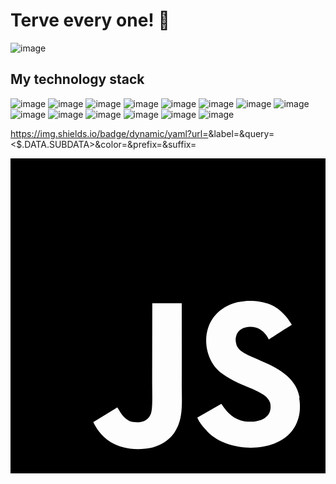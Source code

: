 <h1> Terve every one! 👋</h1>


![image](https://user-images.githubusercontent.com/123311632/213923284-3027e646-ea86-488d-903d-c43b1ae96ffc.png)

<h2>My technology stack</h2>

![image](https://user-images.githubusercontent.com/123311632/213923705-13a0e9ba-49e7-4d00-8be5-625c76225b9b.png)
![image](https://user-images.githubusercontent.com/123311632/213923712-3646b0cf-77f6-4b3a-89fb-9bf4557a995d.png)
![image](https://user-images.githubusercontent.com/123311632/213923726-e7e85000-d9f3-4c4c-89e1-82b76194c547.png)
![image](https://user-images.githubusercontent.com/123311632/213923760-bf310e9e-e39e-4c80-9969-25e8e12779c8.png)
![image](https://user-images.githubusercontent.com/123311632/213923774-27e28a52-82c5-4202-b339-6b37d5edc4e3.png)
![image](https://user-images.githubusercontent.com/123311632/213923791-087f3219-2f2a-45e7-92c2-a2275fd2acef.png)
![image](https://user-images.githubusercontent.com/123311632/213923806-9e513412-97ea-42cc-9e77-088c84097c17.png)
![image](https://user-images.githubusercontent.com/123311632/213923818-f214eeef-cdb2-45a3-ac9c-7ae66c29ae22.png)
![image](https://user-images.githubusercontent.com/123311632/213923832-42fee774-ab64-4196-bde6-9c417ad1de38.png)
![image](https://user-images.githubusercontent.com/123311632/213923842-7349a01e-4854-4a33-a237-cc411c57c684.png)
![image](https://user-images.githubusercontent.com/123311632/213923857-7e0a8b0c-2bd5-47b3-81df-c2067d9b3898.png)
![image](https://user-images.githubusercontent.com/123311632/213923864-ce7088a3-e8d0-43e4-accb-2e6971b8a79a.png)
![image](https://user-images.githubusercontent.com/123311632/213923897-4f201b8f-2f8e-4ab1-9187-e762e4569f2a.png)
![image](https://user-images.githubusercontent.com/123311632/213923918-5761a632-11de-434f-8d49-bbffc874dc70.png)

https://img.shields.io/badge/dynamic/yaml?url=<URL>&label=<LABEL>&query=<$.DATA.SUBDATA>&color=<COLOR>&prefix=<PREFIX>&suffix=<SUFFIX>

<svg role="img" viewBox="0 0 24 24" xmlns="http://www.w3.org/2000/svg"><title>JavaScript</title><path d="M0 0h24v24H0V0zm22.034 18.276c-.175-1.095-.888-2.015-3.003-2.873-.736-.345-1.554-.585-1.797-1.14-.091-.33-.105-.51-.046-.705.15-.646.915-.84 1.515-.66.39.12.75.42.976.9 1.034-.676 1.034-.676 1.755-1.125-.27-.42-.404-.601-.586-.78-.63-.705-1.469-1.065-2.834-1.034l-.705.089c-.676.165-1.32.525-1.71 1.005-1.14 1.291-.811 3.541.569 4.471 1.365 1.02 3.361 1.244 3.616 2.205.24 1.17-.87 1.545-1.966 1.41-.811-.18-1.26-.586-1.755-1.336l-1.83 1.051c.21.48.45.689.81 1.109 1.74 1.756 6.09 1.666 6.871-1.004.029-.09.24-.705.074-1.65l.046.067zm-8.983-7.245h-2.248c0 1.938-.009 3.864-.009 5.805 0 1.232.063 2.363-.138 2.711-.33.689-1.18.601-1.566.48-.396-.196-.597-.466-.83-.855-.063-.105-.11-.196-.127-.196l-1.825 1.125c.305.63.75 1.172 1.324 1.517.855.51 2.004.675 3.207.405.783-.226 1.458-.691 1.811-1.411.51-.93.402-2.07.397-3.346.012-2.054 0-4.109 0-6.179l.004-.056z"/></svg>
